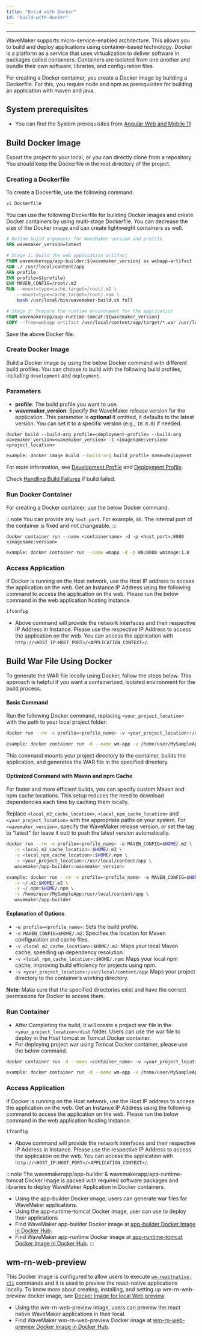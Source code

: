 ```yaml
---
title: "Build with Docker"
id: "build-with-docker"
---
```

---

WaveMaker supports micro-service-enabled architecture. This allows you to build and deploy applications using container-based technology. Docker is a platform as a service that uses virtualization to deliver software in packages called containers. Containers are isolated from one another and bundle their own software, libraries, and configuration files.

For creating a Docker container, you create a Docker image by building a Dockerfile. For this, you require node and npm as prerequisites for building an application with maven and java.

## System prerequisites

- You can find the System prerequisites from [Angular Web and Mobile 11](/learn/wavemaker-release-notes/v11-1-2#angular-web-and-mobile-11)


## Build Docker Image

Export the project to your local, or you can directly clone from a repository. You should keep the Dockerfile in the root directory of the project.

### Creating a Dockerfile

To create a Dockerfile, use the following command.

```bash
vi Dockerfile
```

You can use the following Dockerfile for building Docker images and create Docker containers by using multi-stage Dockerfile. You can decrease the size of the Docker image and can create lightweight containers as well.

```Dockerfile
# Define build arguments for WaveMaker version and profile
ARG wavemaker_version=latest

# Stage 1: Build the web application artifact
FROM wavemakerapp/app-builder:${wavemaker_version} as webapp-artifact
ADD ./ /usr/local/content/app
ARG profile
ENV profile=${profile}
ENV MAVEN_CONFIG=/root/.m2
RUN --mount=type=cache,target=/root/.m2 \
    --mount=type=cache,target=/root/.npm \
    bash /usr/local/bin/wavemaker-build.sh full

# Stage 2: Prepare the runtime environment for the application
FROM wavemakerapp/app-runtime-tomcat:${wavemaker_version}
COPY --from=webapp-artifact /usr/local/content/app/target/*.war /usr/local/tomcat/webapps/
```

Save the above Docker file.

### Create Docker Image

Build a Docker image by using the below Docker command with different build profiles. You can choose to build with the following build profiles, including `development` and `deployment`.

### Parameters
- **profile**: The build profile you want to use.
- **wavemaker_version**: Specify the WaveMaker release version for the application. This parameter is **optional** if omitted, it defaults to the latest version. You can set it to a specific version (e.g., `10.8.0`) if needed.

```Docker
docker build --build-arg profile=<deployment-profile> --build-arg wavemaker_version=<wavemaker_version> -t <imagename:version> <project_location>
```

```bash
example: docker image build --build-arg build_profile_name=deployment -t wmimage:1.0 .
```

For more information, see [Development Profile](/learn/app-development/deployment/configuration-profiles#development-configuration-profile) and [Deployment Profile](/learn/app-development/deployment/configuration-profiles#deployment-configuration-profile).

Check [Handling Build Failures](/learn/app-development/deployment/building-with-maven#handling-build-failures) if build failed.

### Run Docker Container

For creating a Docker container, use the below Docker command.

:::note
You can provide any `host_port`. For example, `80`. The internal port of the container is fixed and not changeable.
:::

```Docker
docker container run --name <containername> -d -p <host_port>:8080 <imagename:version>
```

```bash
example: docker container run --name wmapp -d -p 80:8080 wmimage:1.0
```

### Access Application

If Docker is running on the Host network, use the Host IP address to access the application on the web. Get an Instance IP Address using the following command to access the application on the web. Please run the below command in the web application hosting Instance.

```bash
ifconfig
```

- Above command will provide the network interfaces and their respective IP Address in Instance. Please use the respective IP Address to access the application on the web. You can access the application with `http://<HOST_IP:HOST_PORT>/<APPLICATION_CONTEXT>/`.

## Build War File Using Docker

To generate the WAR file locally using Docker, follow the steps below. This approach is helpful if you want a containerized, isolated environment for the build process.

#### Basic Command

Run the following Docker command, replacing `<your_project_location>` with the path to your local project folder:

```bash
docker run --rm -e profile=<profile_name> -v <your_project_location>:/usr/local/content/app wavemakerapp/app-builder:<wavemaker_version>
```

```bash
example: docker container run -d --name wm-app -v /home/user/MySampleApp:/usr/local/content/app wavemakerapp/app-builder
```

This command mounts your project directory to the container, builds the application, and generates the WAR file in the specified directory.

#### Optimized Command with Maven and npm Cache

For faster and more efficient builds, you can specify custom Maven and npm cache locations. This setup reduces the need to download dependencies each time by caching them locally.

Replace `<local_m2_cache_location>`, `<local_npm_cache_location>` and `<your_project_location>` with the appropriate paths on your system. For `<wavemaker_version>`, specify the WaveMaker release version, or set the tag to "latest" (or leave it out) to push the latest version automatically.

```bash
docker run --rm -e profile=<profile_name> -e MAVEN_CONFIG=$HOME/.m2 \
   -v <local_m2_cache_location>:$HOME/.m2 \
   -v <local_npm_cache_location>:$HOME/.npm \
   -v <your_project_location>:/usr/local/content/app \
   wavemaker/app-builder:<wavemaker_version>
```

```bash
example: docker run --rm -e profile=<profile_name> -e MAVEN_CONFIG=$HOME/.m2 \
   -v ~/.m2:$HOME/.m2 \
   -v ~/.npm:$HOME/.npm \
   -v /home/user/MySampleApp:/usr/local/content/app \
   wavemaker/app-builder
```

#### Explanation of Options

- `-e profile=<profile_name>`: Sets the build profile.
- `-e MAVEN_CONFIG=$HOME/.m2`: Specifies the location for Maven configuration and cache files.
- `-v <local_m2_cache_location>:$HOME/.m2`: Maps your local Maven cache, speeding up dependency resolution.
- `-v <local_npm_cache_location>:$HOME/.npm`: Maps your local npm cache, improving build efficiency for projects using npm.
- `-v <your_project_location>:/usr/local/content/app`: Maps your project directory to the container’s working directory.

**Note**: Make sure that the specified directories exist and have the correct permissions for Docker to access them.

### Run Container

- After Completing the build, it will create a project war file in the `<your_project_location>/dist` folder. Users can use the war file to deploy in the Host tomcat or Tomcat Docker container.
- For deploying project war using Tomcat Docker container, please use the below command.

```bash
docker container run -d --name <container_name> -v <your_project_location>/dist/:/usr/local/tomcat/webapps/ -p <host_port>:8080 wavemakerapp/app-runtime-tomcat:<wavemaker_version>
```

```bash
example: docker container run -d --name wm-app -v /home/user/MySampleApp/dist/:/usr/local/tomcat/webapps/ -p 80:8080 wavemakerapp/app-runtime-tomcat:<wavemaker_version>
```

### Access Application

If Docker is running on the Host network, use the Host IP address to access the application on the web. Get an Instance IP Address using the following command to access the application on the web. Please run the below command in the web application hosting Instance.

```bash
ifconfig
```

- Above command will provide the network interfaces and their respective IP Address in Instance. Please use the respective IP Address to access the application on the web. You can access the application with `http://<HOST_IP:HOST_PORT>/<APPLICATION_CONTEXT>/`.

:::note
The wavemakerapp/app-builder & wavemakerapp/app-runtime-tomcat Docker image is packed with required software packages and libraries to deploy WaveMaker Application in Docker containers.

- Using the app-builder Docker image, users can generate war files for WaveMaker applications.
- Using the app-runtime-tomcat Docker image, user can use to deploy their applications
- Find WaveMaker app-builder Docker image at [app-builder Docker Image in Docker Hub](https://hub.docker.com/r/wavemakerapp/app-builder).
- Find WaveMaker app-runtime Docker image at [app-runtime-tomcat Docker Image in Docker Hub](https://hub.docker.com/r/wavemakerapp/app-runtime-tomcat).
:::

## wm-rn-web-preview

This Docker image is configured to allow users to execute [`wm-reactnative-cli`](https://github.com/wavemaker/wm-reactnative-cli) commands and it is used to preview the react-native applications locally. To know more about creating, installing, and setting up wm-rn-web-preview docker image, see [Docker Image for local Web preview](/learn/react-native/web-preview-docker-image).

- Using the wm-rn-web-preview image, users can preview the react native WaveMaker applications in their local.
- Find WaveMaker wm-rn-web-preview Docker image at [wm-rn-web-preview Docker Image in Docker Hub](https://hub.docker.com/r/wavemakerapp/wm-rn-web-preview).
